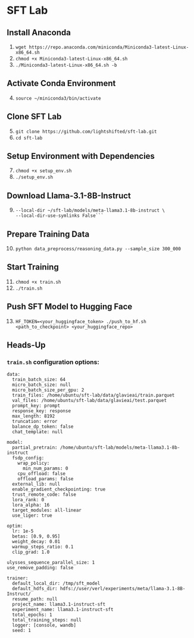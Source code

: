 # SFT Lab

## Install Anaconda
1. ```wget https://repo.anaconda.com/miniconda/Miniconda3-latest-Linux-x86_64.sh```
2. ```chmod +x Miniconda3-latest-Linux-x86_64.sh```
3. ```./Miniconda3-latest-Linux-x86_64.sh -b```

## Activate Conda Environment
4. ```source ~/miniconda3/bin/activate```

## Clone SFT Lab
5. ```git clone https://github.com/lightshifted/sft-lab.git```
6. ```cd sft-lab```

## Setup Environment with Dependencies
7. ```chmod +x setup_env.sh```
8. ```./setup_env.sh```

## Download Llama-3.1-8B-Instruct
9.  ```HF_TOKEN=hf_xxxxxxxxxxxxxxxxxxxxxxxxxxxxxxxxxx huggingface-cli download meta-llama/Llama-3.1-8B-Instruct \
    --local-dir ~/sft-lab/models/meta-llama3.1-8b-instruct \
    --local-dir-use-symlinks False```

## Prepare Training Data
10. ```python data_preprocess/reasoning_data.py --sample_size 300_000```

## Start Training
11. ```chmod +x train.sh```
12. ```./train.sh```

## Push SFT Model to Hugging Face
13. ```HF_TOKEN=<your_huggingface_token> ./push_to_hf.sh <path_to_checkpoint> <your_huggingface_repo>```

## Heads-Up

### `train.sh` configuration options:
```
data:
  train_batch_size: 64
  micro_batch_size: null 
  micro_batch_size_per_gpu: 2
  train_files: /home/ubuntu/sft-lab/data/glavieai/train.parquet
  val_files: /home/ubuntu/sft-lab/data/glavieai/test.parquet
  prompt_key: prompt
  response_key: response
  max_length: 8192
  truncation: error
  balance_dp_token: false
  chat_template: null

model:
  partial_pretrain: /home/ubuntu/sft-lab/models/meta-llama3.1-8b-instruct
  fsdp_config:
    wrap_policy:
      min_num_params: 0
    cpu_offload: false
    offload_params: false
  external_lib: null
  enable_gradient_checkpointing: true
  trust_remote_code: false
  lora_rank: 0
  lora_alpha: 16
  target_modules: all-linear
  use_liger: true

optim:
  lr: 1e-5
  betas: [0.9, 0.95]
  weight_decay: 0.01
  warmup_steps_ratio: 0.1
  clip_grad: 1.0

ulysses_sequence_parallel_size: 1
use_remove_padding: false

trainer:
  default_local_dir: /tmp/sft_model
  default_hdfs_dir: hdfs://user/verl/experiments/meta/llama-3.1-8B-Instruct/
  resume_path: null
  project_name: llama3.1-instruct-sft
  experiment_name: llama3.1-instruct-sft
  total_epochs: 1
  total_training_steps: null
  logger: [console, wandb]
  seed: 1
```
